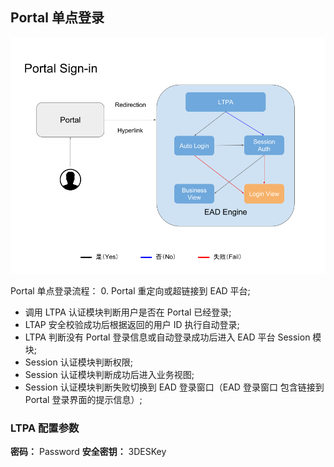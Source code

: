 ## Portal 单点登录

![LDAP 认证](../../images/portal-sign-in.png)

Portal 单点登录流程：
0. Portal 重定向或超链接到 EAD 平台;
- 调用 LTPA 认证模块判断用户是否在 Portal 已经登录;
- LTAP 安全校验成功后根据返回的用户 ID 执行自动登录;
- LTPA 判断没有 Portal 登录信息或自动登录成功后进入 EAD 平台 Session 模块;
- Session 认证模块判断权限;
- Session 认证模块判断成功后进入业务视图;
- Session 认证模块判断失败切换到 EAD 登录窗口（EAD 登录窗口 包含链接到 Portal 登录界面的提示信息）;

### LTPA 配置参数

**密码：** Password
**安全密钥：** 3DESKey
